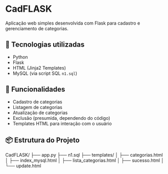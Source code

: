 # CadFLASK

Aplicação web simples desenvolvida com Flask para cadastro e gerenciamento de categorias.

## 🧰 Tecnologias utilizadas

- Python
- Flask
- HTML (Jinja2 Templates)
- MySQL (via script SQL `n1.sql`)

## 🚀 Funcionalidades

- Cadastro de categorias
- Listagem de categorias
- Atualização de categorias
- Exclusão (presumida, dependendo do código)
- Templates HTML para interação com o usuário

## 📦 Estrutura do Projeto

CadFLASK/
├── app.py
├── n1.sql
├── templates/
│ ├── categorias.html
│ ├── index_mysql.html
│ ├── lista_categorias.html
│ ├── sucesso.html
│ └── update.html


